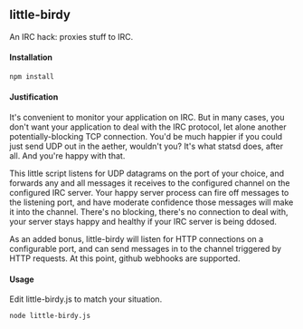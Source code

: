 ## little-birdy

  An IRC hack: proxies stuff to IRC.

#### Installation

```sh
npm install
```

#### Justification

  It's convenient to monitor your application on IRC. But in many cases, you don't want
  your application to deal with the IRC protocol, let alone another potentially-blocking
  TCP connection. You'd be much happier if you could just send UDP out in the aether,
  wouldn't you? It's what statsd does, after all. And you're happy with that.

  This little script listens for UDP datagrams on the port of your choice, and forwards
  any and all messages it receives to the configured channel on the configured IRC server.
  Your happy server process can fire off messages to the listening port, and have moderate
  confidence those messages will make it into the channel. There's no blocking, there's 
  no connection to deal with, your server stays happy and healthy if your IRC server is
  being ddosed.
  
  As an added bonus, little-birdy will listen for HTTP connections on a configurable port,
  and can send messages in to the channel triggered by HTTP requests. At this point, 
  github webhooks are supported. 

#### Usage

  Edit little-birdy.js to match your situation.

```sh
node little-birdy.js
```

